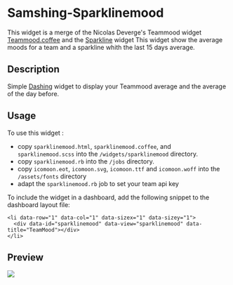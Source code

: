 # Samshing-Sparklinemood

This widget is a merge of the Nicolas Deverge's Teammood widget [Teammood.coffee](https://gist.github.com/ndeverge/5356317f593b3b09bb58) and the [Sparkline](https://gist.github.com/jorgemorgado/26068a72540619a4d4ec) widget
This widget show the average moods for a team and a sparkline whith the last 15 days average.

## Description

Simple [Dashing](http://shopify.github.com/dashing) widget to display your Teammood average and the average of the day before.

## Usage

To use this widget :
- copy `sparklinemood.html`, `sparklinemood.coffee`, and `sparklinemood.scss` into the `/widgets/sparklinemood` directory.
- copy `sparklinemood.rb` into the `/jobs` directory.
- copy `icomoon.eot`, `icomoon.svg`, `icomoon.ttf` and `icomoon.woff` into the `/assets/fonts` directory
- adapt the `sparklinemood.rb` job to set your team api key

To include the widget in a dashboard, add the following snippet to the dashboard layout file:

    <li data-row="1" data-col="1" data-sizex="1" data-sizey="1">
      <div data-id="sparklinemood" data-view="sparklinemood" data-title="TeamMood"></div>
    </li>

## Preview

![](http://confluence.b.bbg/pages/viewpage.action?pageId=199459240&preview=/199459240/308512098/smashing-widget-sparlinemood.png)
